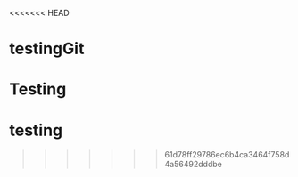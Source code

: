 <<<<<<< HEAD
# testingGit
Testing 
=======
# testing
>>>>>>> 61d78ff29786ec6b4ca3464f758d4a56492dddbe
